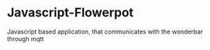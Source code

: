 # Javascript-Flowerpot
Javascript based application, that communicates with the wonderbar through mqtt
